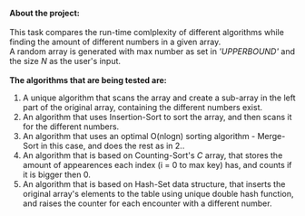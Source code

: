 <b>About the project:</b><br><br>
This task compares the run-time comlplexity of different algorithms while finding the amount of different numbers in a given array. <br>
  A random array is generated with max number as set in <i>'UPPERBOUND'</i> and the size <i>N</i> as the user's input.<br><br>
  <b>The algorithms that are being tested are: <br></b>
  1. A unique algorithm that scans the array and create a sub-array in the left part of the original array, containing the different numbers exist. <br>
  2. An algorithm that uses Insertion-Sort to sort the array, and then scans it for the different numbers. <br>
  3. An algorithm that uses an optimal O(nlogn) sorting algorithm - Merge-Sort in this case, and does the rest as in 2..
  4. An algorithm that is based on Counting-Sort's <i>C</i> array, that stores the amount of appearences each index (i = 0 to max key) has, and counts if it is bigger then 0.
  5. An algorithm that is based on Hash-Set data structure, that inserts the original array's elements to the table using unique double hash function, and raises the counter for each encounter with a different number.
  
